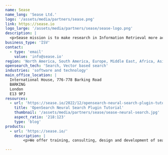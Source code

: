 ```yaml
---
name: Sease
name_long: 'Sease Ltd.'
logo: '/assets/media/partners/sease.png'
link: https://sease.io
logo_large: '/assets/media/partners/sease/sease-logo.png'
description: |
  <p>Sease mission is to make research in Information Retrieval more accessible to an industry audience, transforming the best research ideas into real-world products.</p><p>Our focus is to provide R&D projects guidance and implementation, consulting services and training, using open source software such as Apache Lucene/Solr, Elasticsearch, OpenSearch, and Vespa.</p>
business_type: 'ISV'
contact: 
  - type: 'email'
    value: 'info@sease.io'
region: 'North America, South America, Europe, Middle East, Africa, Asia Pacific and Australia.'
opensearch_tech: 'Search, Vector based search'
industries: 'software and technology'
main_office_location: |
  International House, 776-778 Barking Road
  BARKING
  London
  E13 9PJ
resources:
  - url: 'https://sease.io/2022/12/opensearch-neural-search-plugin-tutorial.html'
    title: 'OpenSearch Neural Search Plugin Tutorial'
    thumbnail: '/assets/media/partners/sease/sease-neural-search.jpg'
    aspect_ratio: '218:123'
    type: 'blog'
products:
  - url: 'https://sease.io/'
    description: | 
        <p>We offer training, consulting, design and development of search solutions using OpenSearch.</p><p>We have dedicated pieces of training to explore and learn how to improve the relevance of your search results and integrate neural search techniques using OpenSearch.</p><p>We are Apache Lucene committers and have a solid understanding of OpenSearch internals.</p>

---
```

